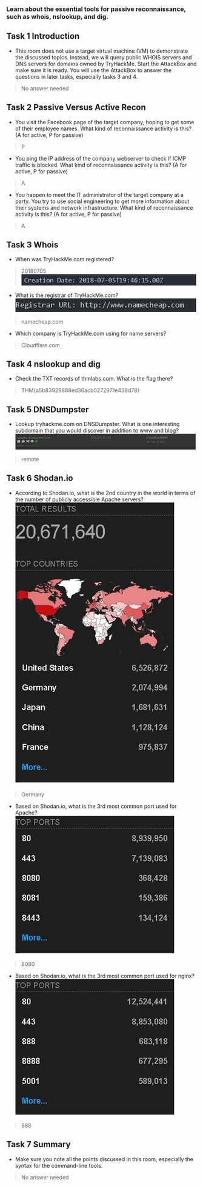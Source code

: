 ### Learn about the essential tools for passive reconnaissance, such as whois, nslookup, and dig.

## Task 1 Introduction

- This room does not use a target virtual machine (VM) to demonstrate the discussed topics. Instead, we will query public WHOIS servers and DNS servers for domains owned by TryHackMe. Start the AttackBox and make sure it is ready. You will use the AttackBox to answer the questions in later tasks, especially tasks 3 and 4.
> No answer needed

## Task 2 Passive Versus Active Recon

- You visit the Facebook page of the target company, hoping to get some of their employee names. What kind of reconnaissance activity is this? (A for active, P for passive)
> P

- You ping the IP address of the company webserver to check if ICMP traffic is blocked. What kind of reconnaissance activity is this? (A for active, P for passive)
> A

- You happen to meet the IT administrator of the target company at a party. You try to use social engineering to get more information about their systems and network infrastructure. What kind of reconnaissance activity is this? (A for active, P for passive)
> A

## Task 3 Whois

- When was TryHackMe.com registered?
> 20180705
![](Attachments/creation.png)
- What is the registrar of TryHackMe.com?
![](Attachments/registrar.png)
> namecheap.com

- Which company is TryHackMe.com using for name servers?
> Cloudflare.com

## Task 4 nslookup and dig

- Check the TXT records of thmlabs.com. What is the flag there?
> THM{a5b83929888ed36acb0272971e438d78}

## Task 5 DNSDumpster

- Lookup tryhackme.com on DNSDumpster. What is one interesting subdomain that you would discover in addition to www and blog?
![](Attachments/remote.png)
> remote

## Task 6 Shodan.io

- According to Shodan.io, what is the 2nd country in the world in terms of the number of publicly accessible Apache servers?
![](Attachments/germany.png)
> Germany

- Based on Shodan.io, what is the 3rd most common port used for Apache?
![](Attachments/port.png)
> 8080

- Based on Shodan.io, what is the 3rd most common port used for nginx?
![](Attachments/nginx.png)
> 888

## Task 7 Summary

- Make sure you note all the points discussed in this room, especially the syntax for the command-line tools.
> No answer needed

